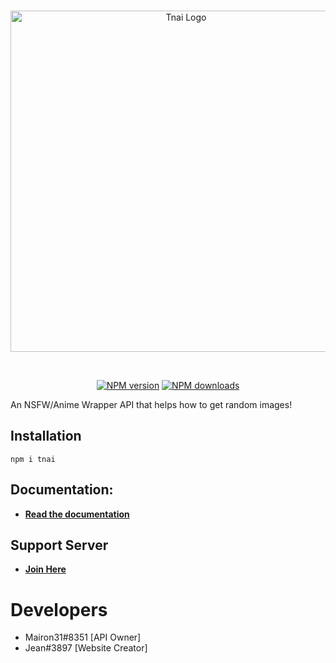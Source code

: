 <div align="center">
  <br />
  <p>
    <a href="https://discord.gg/2BQMYyV"><img src="https://cdn.discordapp.com/attachments/702047402328195152/732285388063899668/b75c04ba-ba8f-4057-93c0-9322f33526cf2F20200425_115122.png" width="546" alt="Tnai Logo" /></a>  </p>
  <br />
  <p>
    <a href="https://www.npmjs.com/package/tnai"><img src="https://img.shields.io/npm/v/tnai.svg?style=for-the-badge" alt="NPM version" /></a>
    <a href="https://www.npmjs.com/package/tnai"><img src="https://img.shields.io/npm/dt/tnai.svg?style=for-the-badge" alt="NPM downloads" /></a>
  </p>
</div>
An NSFW/Anime Wrapper API that helps how to get random images!


## Installation
``npm i tnai``

## Documentation:

* **[Read the documentation](https://docs.tnai.ml)**

## Support Server 
* **[Join Here](https://discord.gg/2BQMYyV)**

# Developers
* Mairon31#8351 [API Owner]
* Jean#3897 [Website Creator]